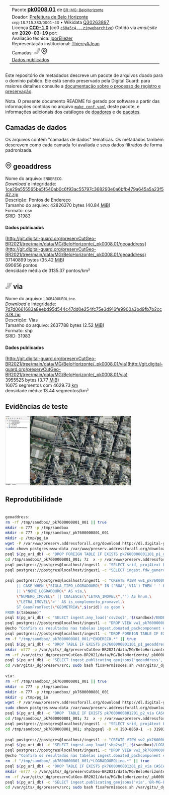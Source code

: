 <aside>
<table align="right" style="padding: 1em">
<tr><td>Pacote <a target="_git" title="link canônico para o git deste pacote" href="http://git.digital-guard.org/preserv-BR/blob/main/data/MG/BeloHorizonte/_pk0008.01"><big><b>pk0008.01</b></big></a> de <small><a target="_osmcodes" title="Jurisdição" href="https://osm.codes/BR-MG-BeloHorizonte">BR-MG-BeloHorizonte</a></small>
</td></tr>
<tr><td>
Doador: <a rel="external" target="_doador" href="https://prefeitura.pbh.gov.br/">Prefeitura de Belo Horizonte</a><br/>
<small>cnpj:18.715.383/0001-40</small> • Wikidata <a rel="external" target="_doador" title="link descritor Wikidata do doador" href="https://www.wikidata.org/wiki/Q30263897">Q30263897</a></small><br/>
Licença <a rel="external" target="_doador" href="https://creativecommons.org/publicdomain/zero/1.0/"><b>CC0-1.0</b></a> (cc0 <a title="SHA256 c60a5c4b52d62db992ac18d1647fa7aa0e42926c430d621961ed44c08e3fac5e.zip" href="http://dl.digital-guard.org/c60a5c4b52d62db992ac18d1647fa7aa0e42926c430d621961ed44c08e3fac5e.zip"><code>c60a5c4...zip</code></a><a title="SHA256 https://web.archive.org/web/20220523213131/https://dados.pbh.gov.br/about" href="https://web.archive.org/web/20220523213131/https://dados.pbh.gov.br/about"><code>webarchive</code></a>)
Obtido via <i>email;site</i> em <b>2020-03-19</b> por:<br/>
 Avaliação técnica: <a rel="external" target="_gitPerson" title="usuário Git" href="https://github.com/IgorEliezer">IgorEliezer</a><br/>
 Representação institucional: <a rel="external" target="_gitPerson" title="usuário Git" href="https://github.com/ThierryAJean">ThierryAJean</a><br/>
</td></tr>
<tr><td>Camadas: <a title="via" href="#-via"><img src="https://raw.githubusercontent.com/digital-guard/preserv/main/docs/assets/layerIcon-via.png" alt="via" width="20"/></a> <a title="geoaddress" href="#-geoaddress"><img src="https://raw.githubusercontent.com/digital-guard/preserv/main/docs/assets/layerIcon-geoaddress.png" alt="geoaddress" width="20"/></a> </td></tr>
<tr><td><a href="http://git.digital-guard.org/preservCutGeo-BR2021/tree/main/data/MG/BeloHorizonte/_pk0008.01">Dados publicados</a></td></tr>
</table>
</aside>

<section>

Este repositório de metadados descreve um pacote de arquivos doado para o domínio público. Ele está sendo preservado pela Digital Guard: para maiores detalhes consulte a [documentação sobre o processo de registro e preservação](https://git.digital-guard.org/preserv/tree/main/docs).

Nota. O presente documento README foi gerado por software a partir das informações contidas no arquivo [`make_conf.yaml`](make_conf.yaml) deste pacote, e informações adicionais dos catálogos de [doadores](https://git.digital-guard.org/preserv-BR/blob/main/data/donor.csv) e de [pacotes](https://git.digital-guard.org/preserv-BR/blob/main/data/donatedPack.csv).

# Camadas de dados

Os arquivos contém "camadas de dados" temáticas. Os metadados também descrevem como cada camada foi avaliada e seus dados filtrados de forma padronizada.

## <img src="https://raw.githubusercontent.com/digital-guard/preserv/main/docs/assets/layerIcon-geoaddress.png" alt="geoaddress" width="20"/> geoaddress

Nome do arquivo: `ENDERECO`.<br/>*Download* e integridade: [1ce29a555565be5f540ab0c6f93ac55797c368293e0a6bfb479a645a5a23f542.zip](http://dl.digital-guard.org/1ce29a555565be5f540ab0c6f93ac55797c368293e0a6bfb479a645a5a23f542.zip)<br/>Descrição: Pontos de Endereço<br/>Tamanho do arquivo: 42826370 bytes (40.84 <abbr title="mebibyte">MiB</abbr>)<br/>Formato: csv<br/>SRID: 31983

#### Dados publicados
[http://git.digital-guard.org/preservCutGeo-BR2021/tree/main/data/MG/BeloHorizonte/_pk0008.01/geoaddress](http://git.digital-guard.org/preservCutGeo-BR2021/tree/main/data/MG/BeloHorizonte/_pk0008.01/geoaddress)<br/>37140899 bytes (35.42 <abbr title="mebibyte">MiB</abbr>)<br/>690656 pontos<br/>densidade média de 3135.37 pontos/km²
## <img src="https://raw.githubusercontent.com/digital-guard/preserv/main/docs/assets/layerIcon-via.png" alt="via" width="20"/> via

Nome do arquivo: `LOGRADOUROLine`.<br/>*Download* e integridade: [7d7d0661683a8eebd95d544c47dd0e254fc75e3d916fe9900a3bd9fb7b2cc378.zip](http://dl.digital-guard.org/7d7d0661683a8eebd95d544c47dd0e254fc75e3d916fe9900a3bd9fb7b2cc378.zip)<br/>Descrição: Vias<br/>Tamanho do arquivo: 2637788 bytes (2.52 <abbr title="mebibyte">MiB</abbr>)<br/>Formato: shp<br/>SRID: 31983

#### Dados publicados
[http://git.digital-guard.org/preservCutGeo-BR2021/tree/main/data/MG/BeloHorizonte/_pk0008.01/via](http://git.digital-guard.org/preservCutGeo-BR2021/tree/main/data/MG/BeloHorizonte/_pk0008.01/via)<br/>3955525 bytes (3.77 <abbr title="mebibyte">MiB</abbr>)<br/>16075 segmentos com 4629.73 <abbr title="quilômetros">km</abbr><br/>densidade média: 13.44 segmentos/km²

# Evidências de teste
<img src="qgis.png" width="400"/>

</section>
<section>

# Reprodutibilidade

```bash

geoaddress:
rm -rf /tmp/sandbox/_pk7600000801_001 || true
mkdir -m 777 -p /tmp/sandbox
mkdir -m 777 -p /tmp/sandbox/_pk7600000801_001
mkdir -p /tmp/pg_io
wget -P /var/www/preserv.addressforall.org/download http://dl.digital-guard.org/1ce29a555565be5f540ab0c6f93ac55797c368293e0a6bfb479a645a5a23f542.zip
sudo chown postgres:www-data /var/www/preserv.addressforall.org/download/1ce29a555565be5f540ab0c6f93ac55797c368293e0a6bfb479a645a5a23f542.zip && sudo chmod 664 /var/www/preserv.addressforall.org/download/1ce29a555565be5f540ab0c6f93ac55797c368293e0a6bfb479a645a5a23f542.zip
psql $(pg_uri_db) -c "DROP FOREIGN TABLE IF EXISTS pk7600000801101_p1_geoaddress CASCADE"
cd /tmp/sandbox/_pk7600000801_001; 7z  x -y /var/www/preserv.addressforall.org/download/1ce29a555565be5f540ab0c6f93ac55797c368293e0a6bfb479a645a5a23f542.zip "*ENDERECO*" ; chmod -R a+rwx . > /dev/null
psql postgres://postgres@localhost/ingest1 -c "SELECT srid, proj4text FROM spatial_ref_sys where srid=31983"
psql postgres://postgres@localhost/ingest1 -c "SELECT ingest.fdw_generate_direct_csv( '/tmp/sandbox/_pk7600000801_001/ENDERECO.csv', 'pk7600000801101_p1_geoaddress' )"

psql postgres://postgres@localhost/ingest1 -c "CREATE VIEW vw1_pk7600000801101_p1_geoaddress AS SELECT row_number() OVER () as gid, \"SIGLA_TIPO_LOGRADOURO\" \
     || CASE WHEN \"SIGLA_TIPO_LOGRADOURO\" IN ('RUA','VIA') THEN ' ' ELSE '. ' END \
     || \"NOME_LOGRADOURO\" AS via,\
     \"NUMERO_IMOVEL\" || COALESCE(\"LETRA_IMOVEL\",'') AS hnum,\
     \"LETRA_IMOVEL\">'' AS is_complemento_provavel,\
     ST_GeomFromText(\"GEOMETRIA\",$(srid)) as geom \
FROM $(tabname)"
psql $(pg_uri_db) -c "SELECT ingest.any_load('csv2sql','$(sandbox)/ENDERECO.csv','geoaddress_full','vw1_pk7600000801101_p1_geoaddress','7600000801101','1ce29a555565be5f540ab0c6f93ac55797c368293e0a6bfb479a645a5a23f542.zip',array[]::text[],1,2)"
psql postgres://postgres@localhost/ingest1 -c "DROP VIEW vw1_pk7600000801101_p1_geoaddress"
@echo "Confira os resultados nas tabelas ingest.donated_packcomponent e ingest.feature_asis".
psql postgres://postgres@localhost/ingest1 -c "DROP FOREIGN TABLE IF EXISTS pk7600000801101_p1_geoaddress"
rm -f "/tmp/sandbox/_pk7600000801_001/*ENDERECO.*" || true
psql $(pg_uri_db) -c "DROP TABLE IF EXISTS pk7600000801101_p1_geoaddress CASCADE"
mkdir -m777 -p /var/gits/_dg/preservCutGeo-BR2021/data/MG/BeloHorizonte/_pk0008.01/geoaddress
rm -rf /var/gits/_dg/preservCutGeo-BR2021/data/MG/BeloHorizonte/_pk0008.01/geoaddress/*.geojson
psql $(pg_uri_db) -c "SELECT ingest.publicating_geojsons('geoaddress','BR-MG-BeloHorizonte','/var/gits/_dg/preservCutGeo-BR2021/data/MG/BeloHorizonte/_pk0008.01/geoaddress','2',9,3);"
cd /var/gits/_dg/preserv/src; sudo bash fixaPermissoes.sh /var/gits/_dg/preservCutGeo-BR2021/data/MG/BeloHorizonte/_pk0008.01/geoaddress

via:
rm -rf /tmp/sandbox/_pk7600000801_001 || true
mkdir -m 777 -p /tmp/sandbox
mkdir -m 777 -p /tmp/sandbox/_pk7600000801_001
mkdir -p /tmp/pg_io
wget -P /var/www/preserv.addressforall.org/download http://dl.digital-guard.org/7d7d0661683a8eebd95d544c47dd0e254fc75e3d916fe9900a3bd9fb7b2cc378.zip
sudo chown postgres:www-data /var/www/preserv.addressforall.org/download/7d7d0661683a8eebd95d544c47dd0e254fc75e3d916fe9900a3bd9fb7b2cc378.zip && sudo chmod 664 /var/www/preserv.addressforall.org/download/7d7d0661683a8eebd95d544c47dd0e254fc75e3d916fe9900a3bd9fb7b2cc378.zip
psql $(pg_uri_db) -c "DROP  TABLE IF EXISTS pk7600000801201_p2_via CASCADE"
cd /tmp/sandbox/_pk7600000801_001; 7z  x -y /var/www/preserv.addressforall.org/download/7d7d0661683a8eebd95d544c47dd0e254fc75e3d916fe9900a3bd9fb7b2cc378.zip "*LOGRADOUROLine*" ; chmod -R a+rwx . > /dev/null
psql postgres://postgres@localhost/ingest1 -c "SELECT srid, proj4text FROM spatial_ref_sys where srid=31983"
cd /tmp/sandbox/_pk7600000801_001; shp2pgsql -D -W ISO-8859-1  -s 31983 "LOGRADOUROLine.shp" pk7600000801201_p2_via | psql -q postgres://postgres@localhost/ingest1 2> /dev/null

psql postgres://postgres@localhost/ingest1 -c "CREATE VIEW vw2_pk7600000801201_p2_via AS SELECT gid, TIPO_LOGRA || ' ' || NOME_LOGRA AS via, geom FROM $(tabname)"
psql $(pg_uri_db) -c "SELECT ingest.any_load('shp2sql','$(sandbox)/LOGRADOUROLine.shp','via_full','vw2_pk7600000801201_p2_via','7600000801201','7d7d0661683a8eebd95d544c47dd0e254fc75e3d916fe9900a3bd9fb7b2cc378.zip',array[]::text[],5,1)"
psql postgres://postgres@localhost/ingest1 -c "DROP VIEW vw2_pk7600000801201_p2_via"
@echo "Confira os resultados nas tabelas ingest.donated_packcomponent e ingest.feature_asis".
rm -f "/tmp/sandbox/_pk7600000801_001/*LOGRADOUROLine.*" || true
psql $(pg_uri_db) -c "DROP TABLE IF EXISTS pk7600000801201_p2_via CASCADE"
mkdir -m777 -p /var/gits/_dg/preservCutGeo-BR2021/data/MG/BeloHorizonte/_pk0008.01/via
rm -rf /var/gits/_dg/preservCutGeo-BR2021/data/MG/BeloHorizonte/_pk0008.01/via/*.geojson
psql $(pg_uri_db) -c "SELECT ingest.publicating_geojsons('via','BR-MG-BeloHorizonte','/var/gits/_dg/preservCutGeo-BR2021/data/MG/BeloHorizonte/_pk0008.01/via','1',9,3);"
cd /var/gits/_dg/preserv/src; sudo bash fixaPermissoes.sh /var/gits/_dg/preservCutGeo-BR2021/data/MG/BeloHorizonte/_pk0008.01/via

```
</section>

